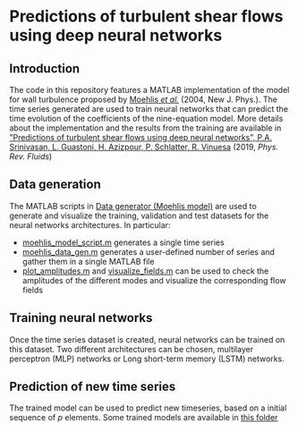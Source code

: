 # Predictions of turbulent shear flows using deep neural networks

## Introduction

The code in this repository features a MATLAB implementation of the model for wall turbulence proposed by [Moehlis *et al.*](https://iopscience.iop.org/article/10.1088/1367-2630/6/1/056/meta) (2004, New J. Phys.). The time series generated are used to train neural networks that can predict the time evolution of the coefficients of the nine-equation model. More details about the implementation and the results from the training are available in ["Predictions of turbulent shear flows using deep neural networks", P.A. Srinivasan, L. Guastoni, H. Azizpour, P. Schlatter, R. Vinuesa](https://www.researchgate.net/publication/332495603_Predictions_of_turbulent_shear_flows_using_deep_neural_networks) (2019, *Phys. Rev. Fluids*)

## Data generation

The MATLAB scripts in [Data generator (Moehlis model)](https://github.com/lguas/Deepturb/tree/master/Data%20generator%20(Moehlis%20model)) are used to generate and visualize the training, validation and test datasets for the neural networks architectures. In particular:
* [moehlis_model_script.m](https://github.com/lguas/Deepturb/blob/master/Data%20generator%20(Moehlis%20model)/moehlis_model_script.m) generates a single time series
* [moehlis_data_gen.m](https://github.com/lguas/Deepturb/blob/master/Data%20generator%20(Moehlis%20model)/moehlis_data_gen.m) generates a user-defined number of series and gather them in a single MATLAB file
* [plot_amplitudes.m](https://github.com/lguas/Deepturb/blob/master/Data%20generator%20(Moehlis%20model)/plot_amplitudes.m) and [visualize_fields.m](https://github.com/lguas/Deepturb/blob/master/Data%20generator%20(Moehlis%20model)/visualize_fields.m) can be used to check the amplitudes of the different modes and visualize the corresponding flow fields

## Training neural networks

Once the time series dataset is created, neural networks can be trained on this dataset. Two different architectures can be chosen, multilayer perceptron (MLP) networks or Long short-term memory (LSTM) networks.

## Prediction of new time series

The trained model can be used to predict new timeseries, based on a initial sequence of *p* elements. Some trained models are available in [this folder](https://github.com/lguas/Deepturb/tree/master/Neural%20networks%20models/trained_nn_models)
